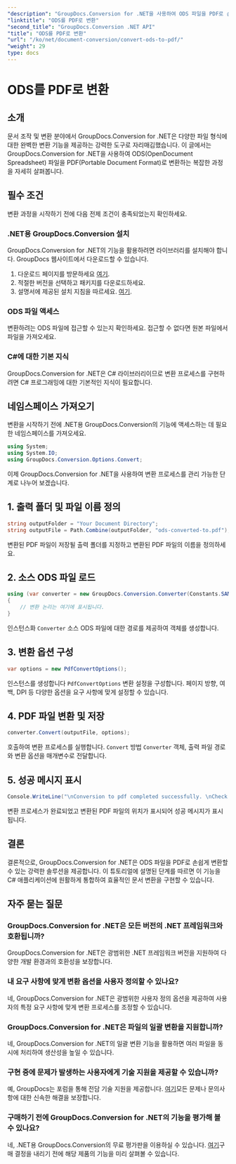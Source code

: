 ```yaml
---
"description": "GroupDocs.Conversion for .NET을 사용하여 ODS 파일을 PDF로 손쉽게 변환하세요. 단계별 설명이 포함된 포괄적인 튜토리얼입니다."
"linktitle": "ODS를 PDF로 변환"
"second_title": "GroupDocs.Conversion .NET API"
"title": "ODS를 PDF로 변환"
"url": "/ko/net/document-conversion/convert-ods-to-pdf/"
"weight": 29
type: docs
---
```

# ODS를 PDF로 변환

## 소개
문서 조작 및 변환 분야에서 GroupDocs.Conversion for .NET은 다양한 파일 형식에 대한 완벽한 변환 기능을 제공하는 강력한 도구로 자리매김했습니다. 이 글에서는 GroupDocs.Conversion for .NET을 사용하여 ODS(OpenDocument Spreadsheet) 파일을 PDF(Portable Document Format)로 변환하는 복잡한 과정을 자세히 살펴봅니다. 
## 필수 조건
변환 과정을 시작하기 전에 다음 전제 조건이 충족되었는지 확인하세요.
### .NET용 GroupDocs.Conversion 설치
GroupDocs.Conversion for .NET의 기능을 활용하려면 라이브러리를 설치해야 합니다. GroupDocs 웹사이트에서 다운로드할 수 있습니다.
1. 다운로드 페이지를 방문하세요 [여기](https://releases.groupdocs.com/conversion/net/).
2. 적절한 버전을 선택하고 패키지를 다운로드하세요.
3. 설명서에 제공된 설치 지침을 따르세요. [여기](https://tutorials.groupdocs.com/conversion/net/).
### ODS 파일 액세스
변환하려는 ODS 파일에 접근할 수 있는지 확인하세요. 접근할 수 없다면 원본 파일에서 파일을 가져오세요.
### C#에 대한 기본 지식
GroupDocs.Conversion for .NET은 C# 라이브러리이므로 변환 프로세스를 구현하려면 C# 프로그래밍에 대한 기본적인 지식이 필요합니다.

## 네임스페이스 가져오기
변환을 시작하기 전에 .NET용 GroupDocs.Conversion의 기능에 액세스하는 데 필요한 네임스페이스를 가져오세요.

```csharp
using System;
using System.IO;
using GroupDocs.Conversion.Options.Convert;
```

이제 GroupDocs.Conversion for .NET을 사용하여 변환 프로세스를 관리 가능한 단계로 나누어 보겠습니다.

## 1. 출력 폴더 및 파일 이름 정의
```csharp
string outputFolder = "Your Document Directory";
string outputFile = Path.Combine(outputFolder, "ods-converted-to.pdf");
```
변환된 PDF 파일이 저장될 출력 폴더를 지정하고 변환된 PDF 파일의 이름을 정의하세요.
## 2. 소스 ODS 파일 로드
```csharp
using (var converter = new GroupDocs.Conversion.Converter(Constants.SAMPLE_ODS))
{
    // 변환 논리는 여기에 표시됩니다.
}
```
인스턴스화 `Converter` 소스 ODS 파일에 대한 경로를 제공하여 객체를 생성합니다.
## 3. 변환 옵션 구성
```csharp
var options = new PdfConvertOptions();
```
인스턴스를 생성합니다 `PdfConvertOptions` 변환 설정을 구성합니다. 페이지 방향, 여백, DPI 등 다양한 옵션을 요구 사항에 맞게 설정할 수 있습니다.
## 4. PDF 파일 변환 및 저장
```csharp
converter.Convert(outputFile, options);
```
호출하여 변환 프로세스를 실행합니다. `Convert` 방법 `Converter` 객체, 출력 파일 경로와 변환 옵션을 매개변수로 전달합니다.
## 5. 성공 메시지 표시
```csharp
Console.WriteLine("\nConversion to pdf completed successfully. \nCheck output in {0}", outputFolder);
```
변환 프로세스가 완료되었고 변환된 PDF 파일의 위치가 표시되어 성공 메시지가 표시됩니다.

## 결론
결론적으로, GroupDocs.Conversion for .NET은 ODS 파일을 PDF로 손쉽게 변환할 수 있는 강력한 솔루션을 제공합니다. 이 튜토리얼에 설명된 단계를 따르면 이 기능을 C# 애플리케이션에 원활하게 통합하여 효율적인 문서 변환을 구현할 수 있습니다.
## 자주 묻는 질문
### GroupDocs.Conversion for .NET은 모든 버전의 .NET 프레임워크와 호환됩니까?
GroupDocs.Conversion for .NET은 광범위한 .NET 프레임워크 버전을 지원하여 다양한 개발 환경과의 호환성을 보장합니다.
### 내 요구 사항에 맞게 변환 옵션을 사용자 정의할 수 있나요?
네, GroupDocs.Conversion for .NET은 광범위한 사용자 정의 옵션을 제공하여 사용자의 특정 요구 사항에 맞게 변환 프로세스를 조정할 수 있습니다.
### GroupDocs.Conversion for .NET은 파일의 일괄 변환을 지원합니까?
네, GroupDocs.Conversion for .NET의 일괄 변환 기능을 활용하면 여러 파일을 동시에 처리하여 생산성을 높일 수 있습니다.
### 구현 중에 문제가 발생하는 사용자에게 기술 지원을 제공할 수 있습니까?
예, GroupDocs는 포럼을 통해 전담 기술 지원을 제공합니다. [여기](https://forum.groupdocs.com/c/conversion/11)모든 문제나 문의사항에 대한 신속한 해결을 보장합니다.
### 구매하기 전에 GroupDocs.Conversion for .NET의 기능을 평가해 볼 수 있나요?
네, .NET용 GroupDocs.Conversion의 무료 평가판을 이용하실 수 있습니다. [여기](https://releases.groupdocs.com/)구매 결정을 내리기 전에 해당 제품의 기능을 미리 살펴볼 수 있습니다.